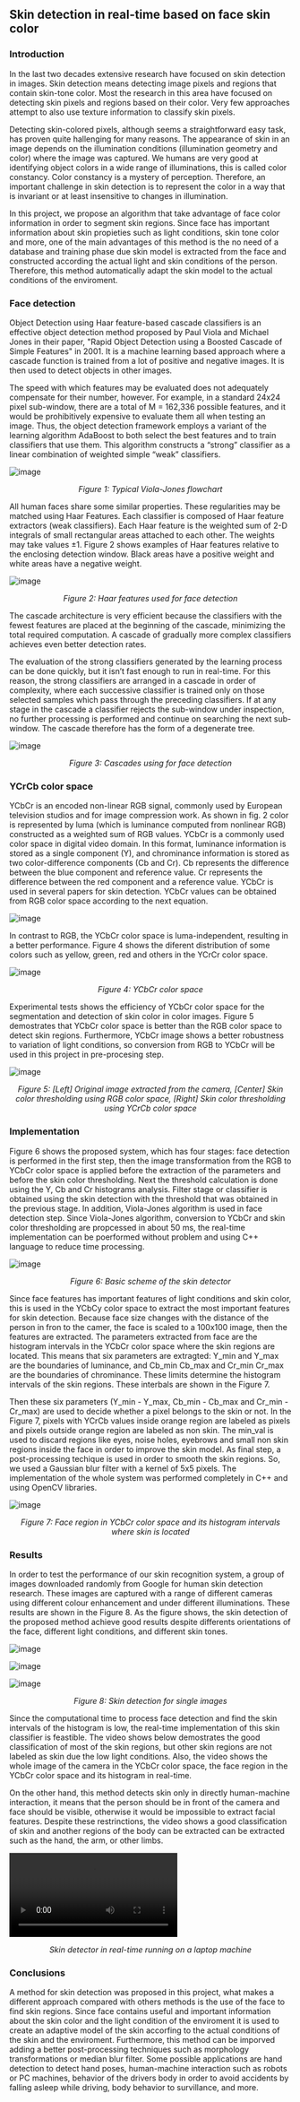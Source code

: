 
## Skin detection in real-time based on face skin color ##

### Introduction ###

In the last two decades extensive research have focused on skin detection in images. Skin detection means detecting image pixels and regions that contain skin-tone color. Most the research in this area have focused on detecting skin pixels and regions based on their color. Very few approaches attempt to also use texture information to classify skin pixels.

Detecting skin-colored pixels, although seems a straightforward easy task, has proven quite hallenging for many reasons. The appearance of skin in an image depends on the illumination conditions (illumination geometry and color) where the image was captured. We humans are very good at identifying object colors in a wide range of illuminations, this is called color constancy. Color constancy is a mystery of perception. Therefore, an important challenge in skin detection is to represent the color in a way that is invariant or at least insensitive to changes in illumination.

In this project, we propose an algorithm that take advantage of face color information in order to segment skin regions. Since face has important information about skin propieties such as light conditions, skin tone color and more, one of the main advantages of this method is the no need of a database and training phase due skin model is extracted from the face and constructed according the actual light and skin conditions of the person. Therefore, this method automatically adapt the skin model to the actual conditions of the enviroment.

### Face detection ###

Object Detection using Haar feature-based cascade classifiers is an effective object detection method proposed by Paul Viola and Michael Jones in their paper, "Rapid Object Detection using a Boosted Cascade of Simple Features" in 2001. It is a machine learning based approach where a cascade function is trained from a lot of positive and negative images. It is then used to detect objects in other images.

The speed with which features may be evaluated does not adequately compensate for their number, however. For example, in a standard 24x24 pixel sub-window, there are a total of M = 162,336 possible features, and it would be prohibitively expensive to evaluate them all when testing an image. Thus, the object detection framework employs a variant of the learning algorithm AdaBoost to both select the best features and to train classifiers that use them. This algorithm constructs a “strong” classifier as a linear combination of weighted simple “weak” classifiers.

![image](/posts/projects/skin-detection-in-real-time-based-on-face-skin-color/typical_viola_jones.png)
<p style="text-align:center;"><i>Figure 1: Typical Viola-Jones flowchart</i></p>

All human faces share some similar properties. These regularities may be matched using Haar Features. Each classifier is composed of Haar feature extractors (weak classifiers). Each Haar feature is the weighted sum of 2-D integrals of small rectangular areas attached to each other. The weights may take values ±1. Figure 2 shows examples of Haar features relative to the enclosing detection window. Black areas have a positive weight and white areas have a negative weight.

![image](/posts/projects/skin-detection-in-real-time-based-on-face-skin-color/haar-cascades.png)
<p style="text-align:center;"><i>Figure 2: Haar features used for face detection</i></p>

The cascade architecture is very efficient because the classifiers with the fewest features are placed at the beginning of the cascade, minimizing the total required computation. A cascade of gradually more complex classifiers achieves even better detection rates.

The evaluation of the strong classifiers generated by the learning process can be done quickly, but it isn’t fast enough to run in real-time. For this reason, the strong classifiers are arranged in a cascade in order of complexity, where each successive classifier is trained only on those selected samples which pass through the preceding classifiers. If at any stage in the cascade a classifier rejects the sub-window under inspection, no further processing is performed and continue on searching the next sub-window. The cascade therefore has the form of a degenerate tree.

![image](/posts/projects/skin-detection-in-real-time-based-on-face-skin-color/cascade.png)
<p style="text-align:center;"><i>Figure 3: Cascades using for face detection</i></p>

### YCrCb color space ###

YCbCr is an encoded non-linear RGB signal, commonly used by European television studios and for image compression work. As shown in fig. 2 color is represented by luma (which is luminance computed from nonlinear RGB) constructed as a weighted sum of RGB values. YCbCr is a commonly used color space in digital video domain. In this format, luminance information is stored as a single component (Y), and chrominance information is stored as two color-difference components (Cb and Cr). Cb represents the difference between the blue component and reference value. Cr represents the difference between the red component and a reference value. YCbCr is used in several papers for skin detection. YCbCr values can be obtained from RGB color space according to the next equation.

![image](/posts/projects/skin-detection-in-real-time-based-on-face-skin-color/equation.png)

In contrast to RGB, the YCbCr color space is luma-independent, resulting in a better performance. Figure 4 shows the diferent distribution of some colors such as yellow, green, red and others in the YCrCr color space.

![image](/posts/projects/skin-detection-in-real-time-based-on-face-skin-color/ycbcr-colorspace.jpg)
<p style="text-align:center;"><i>Figure 4: YCbCr color space</i></p>

Experimental tests shows the efficiency of YCbCr color space for the segmentation and detection of skin color in color images. Figure 5 demostrates that YCbCr color space is better than the RGB color space to detect skin regions. Furthermore, YCbCr image shows a better robustness to variation of light conditions, so conversion from RGB to YCbCr will be used in this project in pre-procesing step.

![image](/posts/projects/skin-detection-in-real-time-based-on-face-skin-color/original_rgb_ycbcr.png)
<p style="text-align:center;"><i>Figure 5: [Left] Original image extracted from the camera, [Center] Skin color thresholding using RGB color space, [Right] Skin color thresholding using YCrCb color space</i></p>

### Implementation ###

Figure 6 shows the proposed system, which has four stages: face detection is performed in the first step, then the image transformation from the RGB to YCbCr color space is applied before the extraction of the parameters and before the skin color thresholding. Next the threshold calculation is done using the Y, Cb and Cr histograms analysis. Filter stage or classifier is obtained using the skin detection with the threshold that was obtained in the previous stage. In addition, Viola-Jones algorithm is used in face detection step. Since Viola-Jones algorithm, conversion to YCbCr and skin color thresholding are propcessed in about 50 ms, the real-time implementation can be poerformed without problem and using C++ language to reduce time processing. 

![image](/posts/projects/skin-detection-in-real-time-based-on-face-skin-color/flowchart_project.png)
<p style="text-align:center;"><i>Figure 6: Basic scheme of the skin detector</i></p>

Since face features has important features of light conditions and skin color, this is used in the YCbCy color space to extract the most important features for skin detection. Because face size changes with the distance of the person in fron to the camer, the face is scaled to a 100x100 image, then the features are extracted. The parameters extracted from face are the histogram intervals in the YCbCr color space where the skin regions are located. This means that six parameters are extragted: Y_min and Y_max are the boundaries of luminance, and Cb_min Cb_max and Cr_min Cr_max are the boundaries of chrominance. These limits determine the histogram intervals of the skin regions. These interbals are shown in the Figure 7.

Then these six parameters (Y_min - Y_max, Cb_min - Cb_max and Cr_min - Cr_max) are used to decide whether a pixel belongs to the skin or not. In the Figure 7, pixels with YCrCb values inside orange region are labeled as pixels and pixels outside orange region are labeled as non skin. The min_val is used to discard regions like eyes, noise holes, eyebrows and small non skin regions inside the face in order to improve the skin model. As final step, a post-processing techique is used in order to smooth the skin regions. So, we used a Gaussian blur filter with a kernel of 5x5 pixels. The implementation of the whole system was performed completely in C++ and using OpenCV libraries.

![image](/posts/projects/skin-detection-in-real-time-based-on-face-skin-color/histogram_intervals.png)
<p style="text-align:center;"><i>Figure 7: Face region in YCbCr color space and its histogram intervals where skin is located</i></p>

### Results ###

In order to test the performance of our skin recognition system, a group of images downloaded randomly from Google for human skin detection research. These images are captured with a range of different cameras using different colour enhancement and under different illuminations. These results are shown in the Figure 8. As the figure shows, the skin detection of the proposed method achieve good results despite differents orientations of the face, different light conditions, and different skin tones.

![image](/posts/projects/skin-detection-in-real-time-based-on-face-skin-color/result1.png)

![image](/posts/projects/skin-detection-in-real-time-based-on-face-skin-color/result2.png)

![image](/posts/projects/skin-detection-in-real-time-based-on-face-skin-color/result3.png)

<p style="text-align:center;"><i>Figure 8: Skin detection for single images</i></p>

Since the computational time to process face detection and find the skin intervals of the histogram is low, the real-time implementation of this skin classifier is feastible. The video shows below demostrates the good classification of most of the skin regions, but other skin regions are not labeled as skin due the low light conditions. Also, the video shows the whole image of the camera in the YCbCr color space, the face region in the YCbCr color space and its histogram in real-time.

On the other hand, this method detects skin only in directly human-machine interaction, it means that the person should be in front of the camera and face should be visible, otherwise it would be impossible to extract facial features. Despite these restrinctions, the video shows a good classification of skin and another regions of the body can be extracted can be extracted such as the hand, the arm, or other limbs.

![video](/posts/projects/skin-detection-in-real-time-based-on-face-skin-color/skindetector.mp4)
<p style="text-align:center;"><i>Skin detector in real-time running on a laptop machine</i></p>

### Conclusions ###

A method for skin detection was proposed in this project, what makes a different approach compared with others methods is the use of the face to find skin regions. Since face contains useful and important information about the skin color and the light condition of the enviroment it is used to create an adaptive model of the skin accorfing to the actual conditions of the skin and the enviroment. Furthermore, this method can be imporved adding a better post-processing techniques such as morphology transformations or median blur filter. Some possible applications are hand detection to detect hand poses, human-machine interaction such as robots or PC machines, behavior of the drivers body in order to avoid accidents by falling asleep while driving, body behavior to survillance, and more.

